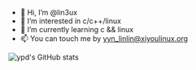 - 👋 Hi, I’m @lin3ux
- 👀 I’m interested in c/c++/linux
- 🌱 I’m currently learning c && linux
- 📫 You can touch me by yyn_linlin@xiyoulinux.org

<!---
lin3ux/lin3ux is a ✨ special ✨ repository because its `README.md` (this file) appears on your GitHub profile.
You can click the Preview link to take a look at your changes.
--->


![ypd's GitHub stats](https://github-readme-stats.vercel.app/api?username=lin3ux&count_private=true&show_icons=true&theme=buefy)
